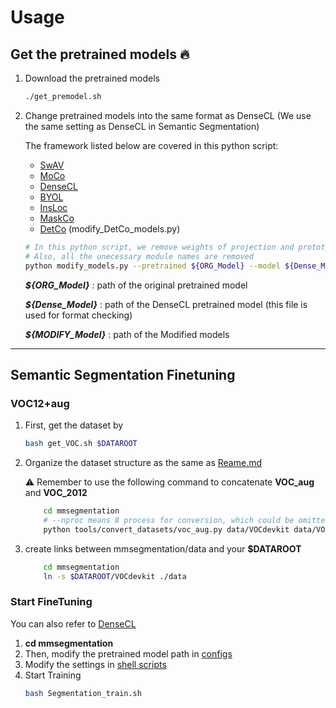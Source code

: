 # Usage
## Get the pretrained models :fire:
1. Download the pretrained models 
    ```bash 
    ./get_premodel.sh
    ```
2. Change pretrained models into the same format as DenseCL 
(We use the same setting as DenseCL in Semantic Segmentation)

    The framework listed below are covered in this python script:
    * [SwAV](https://github.com/facebookresearch/swav)
    * [MoCo](https://github.com/facebookresearch/moco)
    * [DenseCL](https://github.com/WXinlong/DenseCL)
    * [BYOL](https://github.com/deepmind/deepmind-research/tree/master/byol)
    * [InsLoc](https://github.com/limbo0000/InstanceLoc)
    * [MaskCo](https://openaccess.thecvf.com/content/ICCV2021/html/Zhao_Self-Supervised_Visual_Representations_Learning_by_Contrastive_Mask_Prediction_ICCV_2021_paper.html)
    * [DetCo](https://scholar.google.com/scholar_url?url=http://openaccess.thecvf.com/content/ICCV2021/html/Xie_DetCo_Unsupervised_Contrastive_Learning_for_Object_Detection_ICCV_2021_paper.html&hl=zh-TW&sa=T&oi=gsb&ct=res&cd=0&d=8124073977598762954&ei=pbbCYrbwIMKM6rQP4NW28AU&scisig=AAGBfm0HSaylYjW3Py2zZuwpBf9JdfVLNQ) (modify_DetCo_models.py)
    
    ```bash
    # In this python script, we remove weights of projection and prototype 
    # Also, all the unecessary module names are removed
    python modify_models.py --pretrained ${ORG_Model} --model ${Dense_Model} --newmodel ${MODIFY_Model}
    ```
    ***${ORG_Model}*** : path of the original pretrained model

    ***${Dense_Model}*** : path of the DenseCL pretrained model (this file is used for format checking)

    ***${MODIFY_Model}*** : path of the Modified models
-------
## Semantic Segmentation Finetuning

### VOC12+aug
1. First, get the dataset by
    ```bash 
    bash get_VOC.sh $DATAROOT
    ```
2. Organize the dataset structure as the same as [Reame.md](https://github.com/WXinlong/mmsegmentation/blob/master/docs/dataset_prepare.md)

    :warning: Remember to use the following command to concatenate **VOC_aug** and **VOC_2012**

    ```bash    
        cd mmsegmentation
        # --nproc means 8 process for conversion, which could be omitted as well.
        python tools/convert_datasets/voc_aug.py data/VOCdevkit data/VOCdevkit/VOCaug --nproc 8
    ```
3. create links between mmsegmentation/data and your **$DATAROOT**
    ```bash    
        cd mmsegmentation
        ln -s $DATAROOT/VOCdevkit ./data
    ```
### Start FineTuning
You can also refer to [DenseCL](https://github.com/WXinlong/DenseCL/blob/main/benchmarks/detection/README.md)
1. **cd mmsegmentation**
2. Then, modify the pretrained model path in [configs](mmsegmentation/configs/densecl/fcn_r50-d8.py#L5)
3. Modify the settings in [shell scripts](mmsegmentation/Segmentation_train.sh)
4. Start Training
    ``` bash
    bash Segmentation_train.sh
    ```
